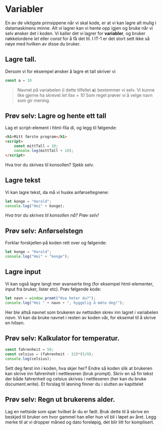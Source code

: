 # Variabler
En av de viktigste prinsippene når vi skal kode, er at vi kan lagre alt mulig i datamaskinens minne. Alt vi lagrer kan vi hente opp igjen og bruke når vi selv ønsker det i koden. Vi kaller det vi lagrer for **variabler**, og bruker nøkkelordene *let* eller *const* for å få det til. I IT-1 er det stort sett ikke så nøye med hvilken av disse du bruker. 

## Lagre tall.
Dersom vi for eksempel ønsker å lagre et tall skriver vi 

```JAVASCRIPT
const a = 10
```

> Navnet på variabelen (i dette tilfellet **a**) bestemmer vi selv. 
> Vi kunne like gjerne ha skrevet *let lise = 10* 
> Som regel prøver vi å velge navn som gir mening.

## Prøv selv: Lagre og hente ett tall
Lag et script-element i html-fila di, og legg til følgende:

```HTML
<h1>Mitt første program</h1>
<script>
    const mittTall = 10;
    console.log(mittTall + 10);
</script>
```
Hva tror du skrives til konsollen? Sjekk selv.

## Lagre tekst

Vi kan lagre tekst, da må vi huske anførseltegnene:

```JAVASCRIPT
let konge = "Harald";
console.log("Hei" + konge);
```
*Hva tror du skrives til konsollen nå? Prøv selv!*

## Prøv selv: Anførselstegn

Forklar forskjellen på koden rett over og følgende:
```JAVASCRIPT
let konge = "Harald";
console.log("Hei" + "konge");
```

## Lagre input

Vi kan også lagre langt mer avanserte ting (for eksempel html-elementer, input fra bruker, lister etc). Prøv følgende kode:

```JAVASCRIPT
let navn = window.promt("Hva heter du?");
console.log("Hei " + navn + ", hyggelig å møte deg!");
```
Her ble altså navnet som brukeren av nettsiden skrev inn lagret i variabelen *navn*. Vi kan da bruke navnet i resten av koden vår, for eksemel til å skrive en hilsen.

## Prøv selv: Kalkulator for temperatur.

```JAVASCRIPT
const fahrenheit = 50;
const celsius = (fahrenheit - 32)*(5/9);
console.log(celsius);
```

Sett deg først inn i koden, hva skjer her? Endre så koden slik at brukeren kan skrive inn fahrenheit i nettleseren (bruk prompt). Skriv en så fin tekst der både fahrenheit og celsius skrives i nettleseren (her kan du bruke document.write). Et forslag til løsning finner du i slutten av kapittelet

## Prøv selv: Regn ut brukerens alder.

Lag en nettside som spør hvilket år du er født. Bruk dette til å skrive en beskjed til bruker om hvor gammel han eller hun vil bli i løpet av året. Legg merke til at vi dropper måned og dato foreløpig, det blir litt for komplisert.



